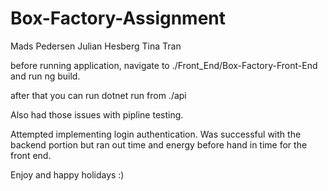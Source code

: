 # Box-Factory-Assignment
Mads Pedersen
Julian Hesberg
Tina Tran

before running application, navigate to ./Front_End/Box-Factory-Front-End and run ng build.

after that you can run dotnet run from ./api

Also had those issues with pipline testing.

Attempted implementing login authentication. Was successful with the backend portion but ran out time and energy before hand in time for the front end.

Enjoy and happy holidays :)
